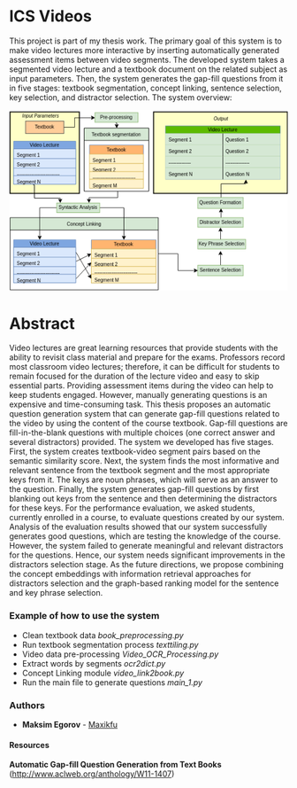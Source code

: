 # ICS Videos
This project is part of my thesis work. 
The primary goal of this system is to make video lectures more interactive by inserting automatically generated assessment items between video segments. 
The developed system takes a segmented video lecture and a textbook document on the related subject as input parameters. Then, the system generates the gap-fill questions from it in five stages: textbook segmentation, concept linking, sentence selection, key selection, and distractor selection.
The system overview:

![Image of the system](data/proc_flow.png)

# Abstract

Video lectures are great learning resources that provide students with the ability to revisit class material and prepare for the exams. Professors record most classroom video lectures; therefore, it can be difficult for students to remain focused for the duration of the lecture video and easy to skip essential parts. Providing assessment items during the video can help to keep students engaged. However, manually generating questions is an expensive and time-consuming task. This thesis proposes an automatic question generation system that can generate gap-fill questions related to the video by using the content of the course textbook. Gap-fill questions are fill-in-the-blank questions with multiple choices (one correct answer and several distractors) provided. The system we developed has five stages. 
First, the system creates textbook-video segment pairs based on the semantic similarity score. Next, the system finds the most informative and relevant sentence from the textbook segment and the most appropriate keys from it. The keys are noun phrases, which will serve as an answer to the question. Finally, the system generates gap-fill questions by first blanking out keys from the sentence and then determining the distractors for these keys. For the performance evaluation, we asked students, currently enrolled in a course, to evaluate questions created by our system. 
Analysis of the evaluation results showed that our system successfully generates good questions, which are testing the knowledge of the course. However, the system failed to generate meaningful and relevant distractors for the questions. Hence, our system needs significant improvements in the distractors selection stage. As the future directions, we propose combining the concept embeddings with information retrieval approaches for distractors selection and the graph-based ranking model for the sentence and key phrase selection.

### Example of how to use the system
* Clean textbook data _book_preprocessing.py_
* Run textbook segmentation process _texttiling.py_
* Video data pre-processing _Video_OCR_Processing.py_
* Extract words by segments _ocr2dict.py_
* Concept Linking module _video_link2book.py_
* Run the main file to generate questions _main_1.py_
### Authors
* **Maksim Egorov** - [Maxikfu](https://github.com/Maxikfu)

#### Resources

**Automatic Gap-fill Question Generation from Text Books**
(http://www.aclweb.org/anthology/W11-1407)


